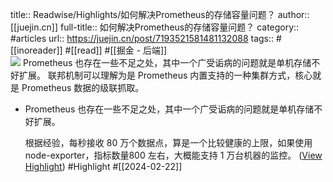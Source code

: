 title:: Readwise/Highlights/如何解决Prometheus的存储容量问题？
author:: [[juejin.cn]]
full-title:: 如何解决Prometheus的存储容量问题？
category:: #articles
url:: https://juejin.cn/post/7193521581481132088
tags:: #[[inoreader]] #[[read]] #[[掘金 - 后端]]  
![](https://readwise-assets.s3.amazonaws.com/static/images/article3.5c705a01b476.png)
Prometheus 也存在一些不足之处，其中一个广受诟病的问题就是单机存储不好扩展。 联邦机制可以理解为是 Prometheus 内置支持的一种集群方式，核心就是 Prometheus 数据的级联抓取。

- Prometheus 也存在一些不足之处，其中一个广受诟病的问题就是单机存储不好扩展。
  
  根据经验，每秒接收 80 万个数据点，算是一个比较健康的上限，如果使用 node-exporter，指标数量800 左右，大概能支持 1 万台机器的监控。 ([View Highlight](https://read.readwise.io/read/01hq7yhbq8m2ayt1pwa2asyea3)) #Highlight #[[2024-02-22]]